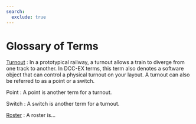 ```yaml
---
search:
  exclude: true
---
```


# Glossary of Terms

[Turnout](?turnout)
: In a prototypical railway, a turnout allows a train to diverge from one track to another. In DCC-EX terms, this term also denotes a software object that can control a physical turnout on your layout. A turnout can also be referred to as a point or a switch.

Point
: A point is another term for a turnout.

Switch
: A switch is another term for a turnout.

[Roster](?roster)
: A roster is...
